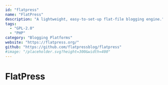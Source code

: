 ```yaml
---
id: "flatpress"
name: "FlatPress"
description: "A lightweight, easy-to-set-up flat-file blogging engine."
tags:
  - "GPL-2.0"
  - "PHP"
category: "Blogging Platforms"
website: "https://flatpress.org/"
github: "https://github.com/flatpressblog/flatpress"
#image: "/placeholder.svg?height=300&width=400"
---
```


# FlatPress
